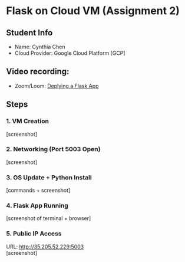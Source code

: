 # Flask on Cloud VM (Assignment 2)

## Student Info
- Name: Cynthia Chen
- Cloud Provider: Google Cloud Platform [GCP]

## Video recording: 
- Zoom/Loom: [Deplying a Flask App](https://drive.google.com/file/d/1r7MwIj6aWf-LHcCrAOQ1xdsz_fm9WyUZ/view?usp=sharing)

## Steps
### 1. VM Creation
[screenshot]

### 2. Networking (Port 5003 Open)
[screenshot]

### 3. OS Update + Python Install
[commands + screenshot]

### 4. Flask App Running
[screenshot of terminal + browser]

### 5. Public IP Access
URL: http://35.205.52.229:5003  
[screenshot]

